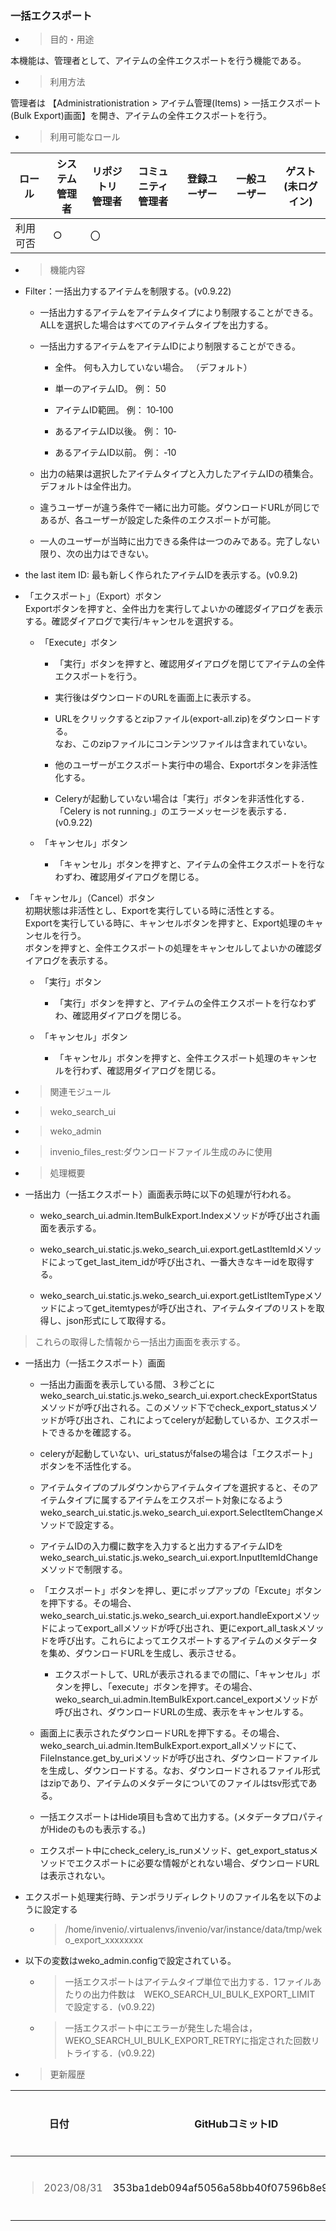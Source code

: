 
### 一括エクスポート

  - > 目的・用途

本機能は、管理者として、アイテムの全件エクスポートを行う機能である。

  - > 利用方法

管理者は 【Administrationistration \> アイテム管理(Items) \> 一括エクスポート(Bulk Export)画面】を開き、アイテムの全件エクスポートを行う。

  - > 利用可能なロール

<table>
<thead>
<tr class="header">
<th>ロール</th>
<th>システム<br />
管理者</th>
<th>リポジトリ<br />
管理者</th>
<th>コミュニティ<br />
管理者</th>
<th>登録ユーザー</th>
<th>一般ユーザー</th>
<th>ゲスト<br />
(未ログイン)</th>
</tr>
</thead>
<tbody>
<tr class="odd">
<td>利用可否</td>
<td>○</td>
<td>〇</td>
<td></td>
<td></td>
<td></td>
<td></td>
</tr>
</tbody>
</table>

  - > 機能内容

<!-- end list -->

  - Filter：一括出力するアイテムを制限する。(v0.9.22)
    
      - 一括出力するアイテムをアイテムタイプにより制限することができる。ALLを選択した場合はすべてのアイテムタイプを出力する。
    
      - 一括出力するアイテムをアイテムIDにより制限することができる。
        
          - 全件。 何も入力していない場合。 （デフォルト）
        
          - 単一のアイテムID。 例： 50
        
          - アイテムID範囲。 例： 10‐100
        
          - あるアイテムID以後。 例： 10‐
        
          - あるアイテムID以前。 例： ‐10
    
      - 出力の結果は選択したアイテムタイプと入力したアイテムIDの積集合。 デフォルトは全件出力。
    
      - 違うユーザーが違う条件で一緒に出力可能。ダウンロードURLが同じであるが、各ユーザーが設定した条件のエクスポートが可能。
    
      - 一人のユーザーが当時に出力できる条件は一つのみである。完了しない限り、次の出力はできない。

  - the last item ID: 最も新しく作られたアイテムIDを表示する。(v0.9.2)

  - 「エクスポート」（Export）ボタン  
    Exportボタンを押すと、全件出力を実行してよいかの確認ダイアログを表示する。確認ダイアログで実行/キャンセルを選択する。
    
      - 「Execute」ボタン
        
          - 「実行」ボタンを押すと、確認用ダイアログを閉じてアイテムの全件エクスポートを行う。
        
          - 実行後はダウンロードのURLを画面上に表示する。
        
          - URLをクリックするとzipファイル(export-all.zip)をダウンロードする。  
            なお、このzipファイルにコンテンツファイルは含まれていない。
        
          - 他のユーザーがエクスポート実行中の場合、Exportボタンを非活性化する。
        
          - Celeryが起動していない場合は「実行」ボタンを非活性化する．「Celery is not running.」のエラーメッセージを表示する．(v0.9.22)
    
      - 「キャンセル」ボタン
        
          - 「キャンセル」ボタンを押すと、アイテムの全件エクスポートを行なわずわ、確認用ダイアログを閉じる。

  - 「キャンセル」（Cancel）ボタン  
    初期状態は非活性とし、Exportを実行している時に活性とする。  
    Exportを実行している時に、キャンセルボタンを押すと、Export処理のキャンセルを行う。  
    ボタンを押すと、全件エクスポートの処理をキャンセルしてよいかの確認ダイアログを表示する。
    
      - 「実行」ボタン
        
          - 「実行」ボタンを押すと、アイテムの全件エクスポートを行なわずわ、確認用ダイアログを閉じる。
    
      - 「キャンセル」ボタン
        
          - 「キャンセル」ボタンを押すと、全件エクスポート処理のキャンセルを行わず、確認用ダイアログを閉じる。

<!-- end list -->

  - > 関連モジュール

<!-- end list -->

  - > weko\_search\_ui

  - > weko\_admin

  - > invenio\_files\_rest:ダウンロードファイル生成のみに使用

<!-- end list -->

  - > 処理概要

<!-- end list -->

  - 一括出力（一括エクスポート）画面表示時に以下の処理が行われる。
    
      - weko\_search\_ui.admin.ItemBulkExport.Indexメソッドが呼び出され画面を表示する。
    
      - weko\_search\_ui.static.js.weko\_search\_ui.export.getLastItemIdメソッドによってget\_last\_item\_idが呼び出され、一番大きなキーidを取得する。
    
      - weko\_search\_ui.static.js.weko\_search\_ui.export.getListItemTypeメソッドによってget\_itemtypesが呼び出され、アイテムタイプのリストを取得し、json形式にして取得する。

> これらの取得した情報から一括出力画面を表示する。

  - 一括出力（一括エクスポート）画面
    
      - 一括出力画面を表示している間、３秒ごとにweko\_search\_ui.static.js.weko\_search\_ui.export.checkExportStatusメソッドが呼び出される。このメソッド下でcheck\_export\_statusメソッドが呼び出され、これによってceleryが起動しているか、エクスポートできるかを確認する。
    
      - celeryが起動していない、uri\_statusがfalseの場合は「エクスポート」ボタンを不活性化する。
    
      - アイテムタイプのプルダウンからアイテムタイプを選択すると、そのアイテムタイプに属するアイテムをエクスポート対象になるようweko\_search\_ui.static.js.weko\_search\_ui.export.SelectItemChangeメソッドで設定する。
    
      - アイテムIDの入力欄に数字を入力すると出力するアイテムIDをweko\_search\_ui.static.js.weko\_search\_ui.export.InputItemIdChangeメソッドで制限する。
    
      - 「エクスポート」ボタンを押し、更にポップアップの「Excute」ボタンを押下する。その場合、weko\_search\_ui.static.js.weko\_search\_ui.export.handleExportメソッドによってexport\_allメソッドが呼び出され、更にexport\_all\_taskメソッドを呼び出す。これらによってエクスポートするアイテムのメタデータを集め、ダウンロードURLを生成し、表示させる。
        
          - エクスポートして、URLが表示されるまでの間に、「キャンセル」ボタンを押し、「execute」ボタンを押す。その場合、weko\_search\_ui.admin.ItemBulkExport.cancel\_exportメソッドが呼び出され、ダウンロードURLの生成、表示をキャンセルする。
    
      - 画面上に表示されたダウンロードURLを押下する。その場合、weko\_search\_ui.admin.ItemBulkExport.export\_allメソッドにて、 FileInstance.get\_by\_uriメソッドが呼び出され、ダウンロードファイルを生成し、ダウンロードする。なお、ダウンロードされるファイル形式はzipであり、アイテムのメタデータについてのファイルはtsv形式である。
    
      - 一括エクスポートはHide項目も含めて出力する。(メタデータプロパティがHideのものも表示する。)
    
      - エクスポート中にcheck\_celery\_is\_runメソッド、get\_export\_statusメソッドでエクスポートに必要な情報がとれない場合、ダウンロードURLは表示されない。

  - エクスポート処理実行時、テンポラリディレクトリのファイル名を以下のように設定する
    
      - > /home/invenio/.virtualenvs/invenio/var/instance/data/tmp/weko\_export\_xxxxxxxx

  - 以下の変数はweko\_admin.configで設定されている。
    
      - > 一括エクスポートはアイテムタイプ単位で出力する．1ファイルあたりの出力件数は　WEKO\_SEARCH\_UI\_BULK\_EXPORT\_LIMIT　で設定する．(v0.9.22)
    
      - > 一括エクスポート中にエラーが発生した場合は，WEKO\_SEARCH\_UI\_BULK\_EXPORT\_RETRYに指定された回数リトライする．(v0.9.22)

<!-- end list -->

  - > 更新履歴

<table>
<thead>
<tr class="header">
<th>日付</th>
<th>GitHubコミットID</th>
<th>更新内容</th>
</tr>
</thead>
<tbody>
<tr class="odd">
<td><blockquote>
<p>2023/08/31</p>
</blockquote></td>
<td>353ba1deb094af5056a58bb40f07596b8e95a562</td>
<td>初版作成</td>
</tr>
</tbody>
</table>
